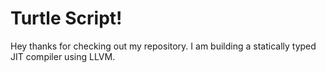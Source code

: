 # Turtle Script!

Hey thanks for checking out my repository. I am building a statically typed JIT compiler using LLVM.

